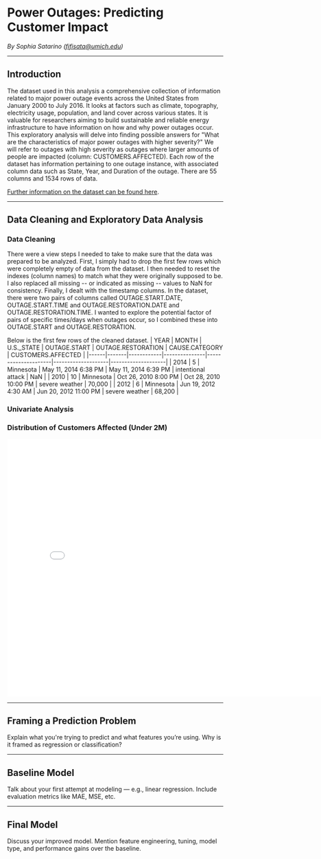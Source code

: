 # Power Outages: Predicting Customer Impact #

*By Sophia Satarino (fifisata@umich.edu)*

---

## Introduction

The dataset used in this analysis a comprehensive collection of information related to major power outage events across the United States from January 2000 to July 2016. It looks at factors such as climate, topography, electricity usage, population, and land cover across various states. It is valuable for researchers aiming to build sustainable and reliable energy infrastructure to have information on how and why power outages occur. This exploratory analysis will delve into finding possible answers for "What are the characteristics of major power outages with higher severity?" We will refer to outages with high severity as outages where larger amounts of people are impacted (column: CUSTOMERS.AFFECTED). Each row of the dataset has information pertaining to one outage instance, with associated column data such as State, Year, and Duration of the outage. There are 55 columns and 1534 rows of data. 

[Further information on the dataset can be found here](https://www.sciencedirect.com/science/article/pii/S2352340918307182).

---

## Data Cleaning and Exploratory Data Analysis

### Data Cleaning

There were a view steps I needed to take to make sure that the data was  prepared to be analyzed. First, I simply had to drop the first few rows which were completely empty of data from the dataset. I then needed to reset the indexes (column names) to match what they were originally supposed to be. I also replaced all missing -- or indicated as missing --  values to NaN for consistency. Finally, I dealt with the timestamp columns. In the dataset, there were two pairs of columns called OUTAGE.START.DATE, OUTAGE.START.TIME and OUTAGE.RESTORATION.DATE and OUTAGE.RESTORATION.TIME. I wanted to explore the potential factor of pairs of specific times/days when outages occur, so I combined these into OUTAGE.START and OUTAGE.RESTORATION. 

Below is the first few rows of the cleaned dataset.
| YEAR | MONTH | U.S._STATE | OUTAGE.START | OUTAGE.RESTORATION | CAUSE.CATEGORY     | CUSTOMERS.AFFECTED |
|------|-------|------------|---------------|---------------------|--------------------|--------------------|
| 2014 | 5     | Minnesota  | May 11, 2014 6:38 PM | May 11, 2014 6:39 PM | intentional attack | NaN                |
| 2010 | 10    | Minnesota  | Oct 26, 2010 8:00 PM | Oct 28, 2010 10:00 PM | severe weather     | 70,000             |
| 2012 | 6     | Minnesota  | Jun 19, 2012 4:30 AM | Jun 20, 2012 11:00 PM | severe weather     | 68,200             |

### Univariate Analysis

### Distribution of Customers Affected (Under 2M)

<iframe
  src="assets/customers-affected.html"
  width="800"
  height="600"
  frameborder="0"
></iframe>



---

## Framing a Prediction Problem

Explain what you're trying to predict and what features you’re using. Why is it framed as regression or classification?

---

## Baseline Model

Talk about your first attempt at modeling — e.g., linear regression. Include evaluation metrics like MAE, MSE, etc.

---

## Final Model

Discuss your improved model. Mention feature engineering, tuning, model type, and performance gains over the baseline.
